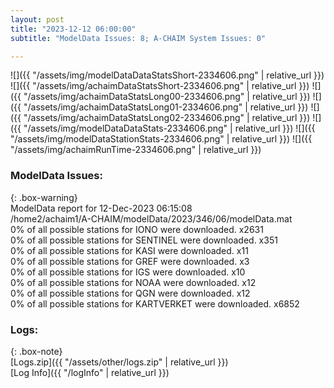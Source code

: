 ```yaml
---
layout: post
title: "2023-12-12 06:00:00"
subtitle: "ModelData Issues: 8; A-CHAIM System Issues: 0"

---
```


![]({{ "/assets/img/modelDataDataStatsShort-2334606.png" | relative_url }})
![]({{ "/assets/img/achaimDataStatsShort-2334606.png" | relative_url }})
![]({{ "/assets/img/achaimDataStatsLong00-2334606.png" | relative_url }})
![]({{ "/assets/img/achaimDataStatsLong01-2334606.png" | relative_url }})
![]({{ "/assets/img/achaimDataStatsLong02-2334606.png" | relative_url }})
![]({{ "/assets/img/modelDataDataStats-2334606.png" | relative_url }})
![]({{ "/assets/img/modelDataStationStats-2334606.png" | relative_url }})
![]({{ "/assets/img/achaimRunTime-2334606.png" | relative_url }})


### ModelData Issues:  
  
{: .box-warning}  
 ModelData report for 12-Dec-2023 06:15:08   
 /home2/achaim1/A-CHAIM/modelData/2023/346/06/modelData.mat   
 0% of all possible stations for IONO were downloaded. x2631   
 0% of all possible stations for SENTINEL were downloaded. x351   
 0% of all possible stations for KASI were downloaded. x11   
 0% of all possible stations for GREF were downloaded. x3   
 0% of all possible stations for IGS were downloaded. x10   
 0% of all possible stations for NOAA were downloaded. x12   
 0% of all possible stations for QGN were downloaded. x12   
 0% of all possible stations for KARTVERKET were downloaded. x6852   
  


### Logs:  
  
{: .box-note}  
[Logs.zip]({{ "/assets/other/logs.zip" | relative_url }})  
[Log Info]({{ "/logInfo" | relative_url }})  
